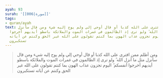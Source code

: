 ```yaml
---
ayah: 93
surah: '[[006|سورة]]'
tags:
- quran/ayah
text: ومن أظلم ممن افترى على الله كذبا أو قال أوحي إلي ولم يوح إليه شيء ومن قال سأنزل
  مثل ما أنزل الله ۗ ولو ترى إذ الظالمون في غمرات الموت والملائكة باسطو أيديهم أخرجوا
  أنفسكم ۖ اليوم تجزون عذاب الهون بما كنتم تقولون على الله غير الحق وكنتم عن آياته
  تستكبرون
---
```

> ومن أظلم ممن افترى على الله كذبا أو قال أوحي إلي ولم يوح إليه شيء ومن قال سأنزل مثل ما أنزل الله ۗ ولو ترى إذ الظالمون في غمرات الموت والملائكة باسطو أيديهم أخرجوا أنفسكم ۖ اليوم تجزون عذاب الهون بما كنتم تقولون على الله غير الحق وكنتم عن آياته تستكبرون
